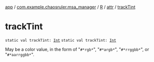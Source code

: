 [app](../../../index.md) / [com.example.chaosruler.msa_manager](../../index.md) / [R](../index.md) / [attr](index.md) / [trackTint](.)

# trackTint

`static val trackTint: `[`Int`](https://kotlinlang.org/api/latest/jvm/stdlib/kotlin/-int/index.html)
`static val trackTint: `[`Int`](https://kotlinlang.org/api/latest/jvm/stdlib/kotlin/-int/index.html)

May be a color value, in the form of "`#*rgb*`", "`#*argb*`", "`#*rrggbb*`", or "`#*aarrggbb*`".

